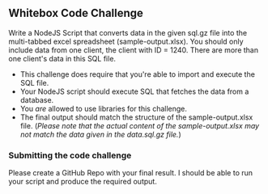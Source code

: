 ## Whitebox Code Challenge

Write a NodeJS Script that converts data in the given sql.gz file into the multi-tabbed excel spreadsheet (sample-output.xlsx). You should only include data from one client, the client with ID = 1240. There are more than one client's data in this SQL file.

- This challenge does require that you're able to import and execute the SQL file.
- Your NodeJS script should execute SQL that fetches the data from a database.
- You *are* allowed to use libraries for this challenge.
- The final output should match the structure of the sample-output.xlsx file. (*Please note that the actual content of the sample-output.xlsx may not match the data given in the data.sql.gz file.*)

### Submitting the code challenge

Please create a GitHub Repo with your final result. I should be able to run your script and produce the required output.

